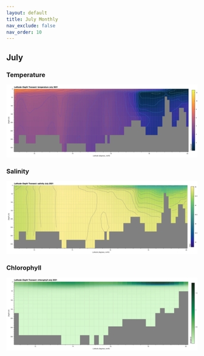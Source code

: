 ```yaml
---
layout: default
title: July Monthly
nav_exclude: false
nav_order: 10
---
```


## July

### Temperature
![July Temperature](cmems_mod_arc_phy_my_topaz4_P1M/2021/July/thetao.png)

### Salinity
![July Salinity](cmems_mod_arc_phy_my_topaz4_P1M/2021/July/so.png)

### Chlorophyll
![July Chlorophyll](cmems_mod_arc_bgc_my_ecosmo_P1M/2021/July/chl.png)